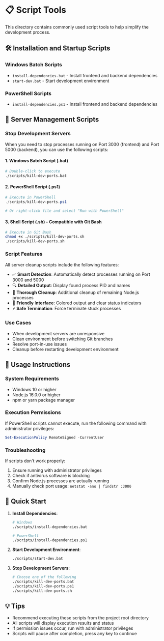 # 📋 Script Tools

This directory contains commonly used script tools to help simplify the development process.

## 🛠️ Installation and Startup Scripts

### Windows Batch Scripts
- `install-dependencies.bat` - Install frontend and backend dependencies
- `start-dev.bat` - Start development environment

### PowerShell Scripts
- `install-dependencies.ps1` - Install frontend and backend dependencies

## 🔄 Server Management Scripts

### Stop Development Servers

When you need to stop processes running on Port 3000 (frontend) and Port 5000 (backend), you can use the following scripts:

#### 1. Windows Batch Script (.bat)
```bash
# Double-click to execute
./scripts/kill-dev-ports.bat
```

#### 2. PowerShell Script (.ps1)
```powershell
# Execute in PowerShell
./scripts/kill-dev-ports.ps1

# Or right-click file and select "Run with PowerShell"
```

#### 3. Shell Script (.sh) - Compatible with Git Bash
```bash
# Execute in Git Bash
chmod +x ./scripts/kill-dev-ports.sh
./scripts/kill-dev-ports.sh
```

### Script Features

All server cleanup scripts include the following features:

- ✅ **Smart Detection**: Automatically detect processes running on Port 3000 and 5000
- 🔍 **Detailed Output**: Display found process PID and names
- 🧹 **Thorough Cleanup**: Additional cleanup of remaining Node.js processes
- 🎨 **Friendly Interface**: Colored output and clear status indicators
- ⚡ **Safe Termination**: Force terminate stuck processes

### Use Cases

- When development servers are unresponsive
- Clean environment before switching Git branches
- Resolve port-in-use issues
- Cleanup before restarting development environment

## 📝 Usage Instructions

### System Requirements
- Windows 10 or higher
- Node.js 16.0.0 or higher
- npm or yarn package manager

### Execution Permissions
If PowerShell scripts cannot execute, run the following command with administrator privileges:
```powershell
Set-ExecutionPolicy RemoteSigned -CurrentUser
```

### Troubleshooting
If scripts don't work properly:
1. Ensure running with administrator privileges
2. Check if antivirus software is blocking
3. Confirm Node.js processes are actually running
4. Manually check port usage: `netstat -ano | findstr :3000`

## 🚀 Quick Start

1. **Install Dependencies**:
   ```bash
   # Windows
   ./scripts/install-dependencies.bat
   
   # PowerShell
   ./scripts/install-dependencies.ps1
   ```

2. **Start Development Environment**:
   ```bash
   ./scripts/start-dev.bat
   ```

3. **Stop Development Servers**:
   ```bash
   # Choose one of the following
   ./scripts/kill-dev-ports.bat
   ./scripts/kill-dev-ports.ps1
   ./scripts/kill-dev-ports.sh
   ```

## 💡 Tips

- Recommend executing these scripts from the project root directory
- All scripts will display execution results and status
- If permission issues occur, run with administrator privileges
- Scripts will pause after completion, press any key to continue 